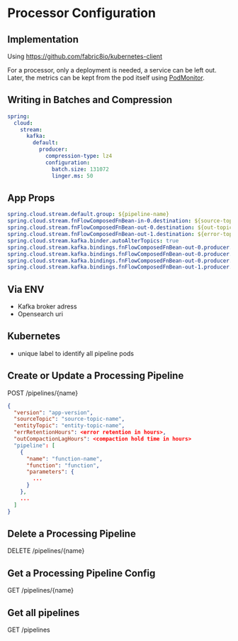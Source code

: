 # Processor Configuration
## Implementation
Using https://github.com/fabric8io/kubernetes-client

For a processor, only a deployment is needed, a service can be left out. Later, the metrics can be kept from the pod itself using [PodMonitor](https://prometheus-operator.dev/docs/developer/getting-started/#using-podmonitors).

## Writing in Batches and Compression
```yaml
spring:
  cloud:
    stream:
      kafka:
        default:
          producer:
            compression-type: lz4
            configuration:
              batch.size: 131072
              linger.ms: 50
```
## App Props
```yaml
spring.cloud.stream.default.group: ${pipeline-name}
spring.cloud.stream.fnFlowComposedFnBean-in-0.destination: ${source-topic}
spring.cloud.stream.fnFlowComposedFnBean-out-0.destination: ${out-topic}
spring.cloud.stream.fnFlowComposedFnBean-out-1.destination: ${error-topic}
spring.cloud.stream.kafka.binder.autoAlterTopics: true
spring.cloud.stream.kafka.bindings.fnFlowComposedFnBean-out-0.producer.topic.properties.retention.ms: -1
spring.cloud.stream.kafka.bindings.fnFlowComposedFnBean-out-0.producer.topic.properties.cleanup.policy: compact
spring.cloud.stream.kafka.bindings.fnFlowComposedFnBean-out-0.producer.topic.properties.min.compaction.lag.ms: ${compaction-lag}
spring.cloud.stream.kafka.bindings.fnFlowComposedFnBean-out-1.producer.topic.properties.retention.ms: ${retention}
```

## Via ENV
- Kafka broker adress
- Opensearch uri

## Kubernetes
- unique label to identify all pipeline pods

## Create or Update a Processing Pipeline
POST /pipelines/{name}
```json
{
  "version": "app-version",
  "sourceTopic": "source-topic-name",
  "entityTopic": "entity-topic-name",
  "errRetentionHours": <error retention in hours>,
  "outCompactionLagHours": <compaction hold time in hours> 
  "pipeline": [
    {
      "name": "function-name",
      "function": "function",
      "parameters": {
        ...
      }
    },
    ...
  ]
}
```

## Delete a Processing Pipeline
DELETE /pipelines/{name}

## Get a Processing Pipeline Config
GET /pipelines/{name}

## Get all pipelines

GET /pipelines